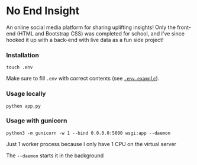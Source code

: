 # No End Insight

An online social media platform for sharing uplifting insights! Only the front-end (HTML and Bootstrap CSS) was completed for school, and I've since hooked it up with a back-end with live data as a fun side project!

### Installation

```
touch .env
```

Make sure to fill `.env` with correct contents (see [`.env.example`](/.env.example)).

### Usage locally

```
python app.py
```

### Usage with gunicorn

`python3 -m gunicorn -w 1 --bind 0.0.0.0:5000 wsgi:app --daemon`

Just 1 worker process because I only have 1 CPU on the virtual server

The `--daemon` starts it in the background

